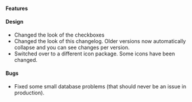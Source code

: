 #### Features


#### Design
-  Changed the look of the checkboxes
-  Changed the look of this changelog. Older versions now automatically collapse and you can see changes per version.
-  Switched over to a different icon package. Some icons have been changed.


#### Bugs
-  Fixed some small database problems (that should never be an issue in production).